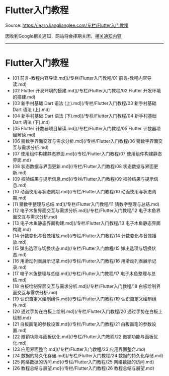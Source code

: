 # Flutter入门教程 

Source: https://learn.lianglianglee.com/专栏/Flutter入门教程

因收到Google相关通知，网站将会择期关闭。[相关通知内容](https://lumendatabase.org/notices/44265620)

---

# Flutter入门教程

* [01 前言-教程内容导读.md](/专栏/Flutter入门教程/01 前言-教程内容导读.md)
* [02 Flutter 开发环境的搭建.md](/专栏/Flutter入门教程/02 Flutter 开发环境的搭建.md)
* [03 新手村基础 Dart 语法 (上).md](/专栏/Flutter入门教程/03 新手村基础 Dart 语法 (上).md)
* [04 新手村基础 Dart 语法 (下).md](/专栏/Flutter入门教程/04 新手村基础 Dart 语法 (下).md)
* [05 Flutter 计数器项目解读.md](/专栏/Flutter入门教程/05 Flutter 计数器项目解读.md)
* [06 猜数字界面交互与需求分析.md](/专栏/Flutter入门教程/06 猜数字界面交互与需求分析.md)
* [07 使用组件构建静态界面.md](/专栏/Flutter入门教程/07 使用组件构建静态界面.md)
* [08 状态数据与界面更新.md](/专栏/Flutter入门教程/08 状态数据与界面更新.md)
* [09 校验结果与提示信息.md](/专栏/Flutter入门教程/09 校验结果与提示信息.md)
* [10 动画使用与状态周期.md](/专栏/Flutter入门教程/10 动画使用与状态周期.md)
* [11 猜数字整理与总结.md](/专栏/Flutter入门教程/11 猜数字整理与总结.md)
* [12 电子木鱼界面交互与需求分析.md](/专栏/Flutter入门教程/12 电子木鱼界面交互与需求分析.md)
* [13 电子木鱼静态界面构建.md](/专栏/Flutter入门教程/13 电子木鱼静态界面构建.md)
* [14 计数变化与音效播放.md](/专栏/Flutter入门教程/14 计数变化与音效播放.md)
* [15 弹出选项与切换状态.md](/专栏/Flutter入门教程/15 弹出选项与切换状态.md)
* [16 用滑动列表展示记录.md](/专栏/Flutter入门教程/16 用滑动列表展示记录.md)
* [17 电子木鱼整理与总结.md](/专栏/Flutter入门教程/17 电子木鱼整理与总结.md)
* [18 白板绘制界面交互与需求分析.md](/专栏/Flutter入门教程/18 白板绘制界面交互与需求分析.md)
* [19 认识自定义绘制组件.md](/专栏/Flutter入门教程/19 认识自定义绘制组件.md)
* [20 通过手势在白板上绘制.md](/专栏/Flutter入门教程/20 通过手势在白板上绘制.md)
* [21 白板画笔的参数设置.md](/专栏/Flutter入门教程/21 白板画笔的参数设置.md)
* [22 撤销功能与画板优化.md](/专栏/Flutter入门教程/22 撤销功能与画板优化.md)
* [23 应用界面整合.md](/专栏/Flutter入门教程/23 应用界面整合.md)
* [24 数据的持久化存储.md](/专栏/Flutter入门教程/24 数据的持久化存储.md)
* [25 网络数据的访问.md](/专栏/Flutter入门教程/25 网络数据的访问.md)
* [26 教程总结与展望.md](/专栏/Flutter入门教程/26 教程总结与展望.md)
